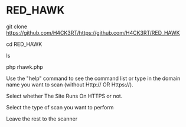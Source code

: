 # RED_HAWK
git clone https://github.com/H4CK3RT/https://github.com/H4CK3RT/RED_HAWK

cd RED_HAWK

ls

php rhawk.php

Use the "help" command to see the command list or type in the domain name you want to scan (without Http:// OR Https://).

Select whether The Site Runs On HTTPS or not.

Select the type of scan you want to perform

Leave the rest to the scanner
